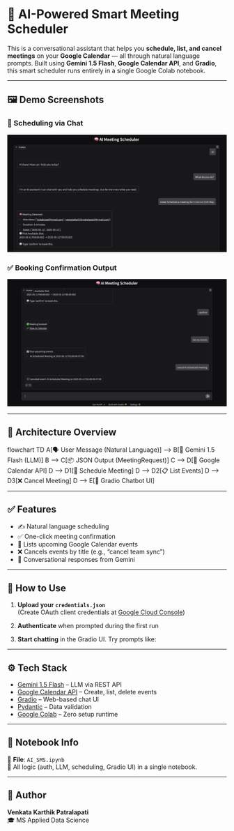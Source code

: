 # 🧠 AI-Powered Smart Meeting Scheduler

This is a conversational assistant that helps you **schedule, list, and cancel meetings** on your **Google Calendar** — all through natural language prompts. Built using **Gemini 1.5 Flash**, **Google Calendar API**, and **Gradio**, this smart scheduler runs entirely in a single Google Colab notebook.

---

## 🖼️ Demo Screenshots

### 💬 Scheduling via Chat
<img src="gradio_chat_1.png" width="700"/>

### ✅ Booking Confirmation Output
<img src="gradio_chat_2.png" width="700"/>

---

## 🧩 Architecture Overview

flowchart TD
    A[🗣️ User Message (Natural Language)] --> B[🤖 Gemini 1.5 Flash (LLM)]
    B --> C[📦 JSON Output (MeetingRequest)]
    C --> D[📅 Google Calendar API]
    D --> D1[📌 Schedule Meeting]
    D --> D2[📋 List Events]
    D --> D3[❌ Cancel Meeting]
    D --> E[💬 Gradio Chatbot UI]

---

## ✅ Features

- ✍️ Natural language scheduling
- ✅ One-click meeting confirmation
- 📅 Lists upcoming Google Calendar events
- ❌ Cancels events by title (e.g., “cancel team sync”)
- 💬 Conversational responses from Gemini

---

## 🚀 How to Use

1. **Upload your `credentials.json`**  
   (Create OAuth client credentials at [Google Cloud Console](https://console.cloud.google.com/))

2. **Authenticate** when prompted during the first run

3. **Start chatting** in the Gradio UI. Try prompts like:


---

## ⚙️ Tech Stack

- [Gemini 1.5 Flash](https://makersuite.google.com/) – LLM via REST API
- [Google Calendar API](https://developers.google.com/calendar) – Create, list, delete events
- [Gradio](https://gradio.app/) – Web-based chat UI
- [Pydantic](https://docs.pydantic.dev/) – Data validation
- [Google Colab](https://colab.research.google.com/) – Zero setup runtime

---

## 📁 Notebook Info

📄 **File**: `AI_SMS.ipynb`  
🎯 All logic (auth, LLM, scheduling, Gradio UI) in a single notebook.

---

## 🙌 Author

**Venkata Karthik Patralapati**  
🎓 MS Applied Data Science  


